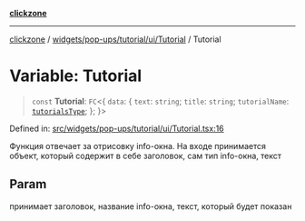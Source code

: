 [**clickzone**](../../../../../../README.md)

***

[clickzone](../../../../../../README.md) / [widgets/pop-ups/tutorial/ui/Tutorial](../README.md) / Tutorial

# Variable: Tutorial

> `const` **Tutorial**: `FC`\<\{ `data`: \{ `text`: `string`; `title`: `string`; `tutorialName`: [`tutorialsType`](../../../../model/popUpsSlice/type-aliases/tutorialsType.md); \}; \}\>

Defined in: [src/widgets/pop-ups/tutorial/ui/Tutorial.tsx:16](https://github.com/MaximBri/ClickZone/blob/20f3f0d061a7c50a96ed5bba64acbc325a456072/client/src/widgets/pop-ups/tutorial/ui/Tutorial.tsx#L16)

Функция отвечает за отрисовку info-окна. На входе принимается объект, который содержит в себе заголовок, сам тип info-окна, текст

## Param

принимает заголовок, название info-окна, текст, который будет показан
